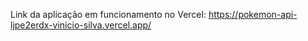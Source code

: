 Link da aplicação em funcionamento no Vercel: https://pokemon-api-ljpe2erdx-vinicio-silva.vercel.app/

